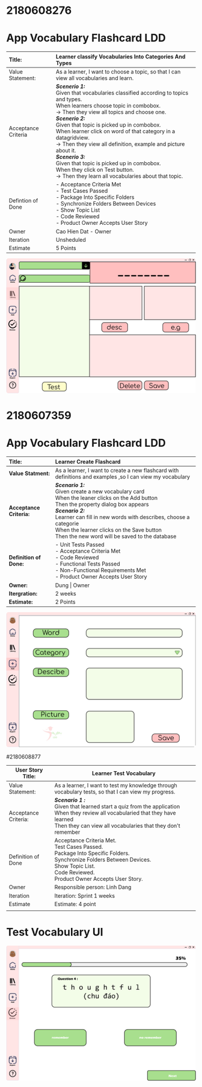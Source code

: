 # 2180608276
# App Vocabulary Flashcard LDD #

| Title:                | Learner classify Vocabularies Into Categories And Types      |
| :-------------------- | :--------------------------------------------------- |
| Value Statement:      | As a learner, I want to choose a topic, so that I can view all vocabularies and learn. 
| Acceptance Criteria   | **_Scenerio 1:_**</br> Given that vocabularies classified according to topics and types.</br> When learners choose topic in combobox.</br> -> Then they view all topics and choose one.</br>**_Scenerio 2:_**</br> Given that topic is picked up in combobox.</br> When learner click on word of that category in a datagridview.</br> -> Then they view all definition, example and picture about it.</br>**_Scenerio 3:_**</br> Given that topic is picked up in combobox.</br> When they click on Test button.</br> -> Then they learn all vocabularies about that topic.
| Defintion of Done     |  - Acceptance Criteria Met</br> - Test Cases Passed</br> - Package Into Specific Folders</br> - Synchronize Folders Between Devices</br> - Show Topic List</br>  - Code Reviewed</br> - Product Owner Accepts User Story
| Owner                 | Cao Hien Dat - Owner                                 |
| Iteration             | Unsheduled                                           |
| Estimate              | 5 Points                                             |

<img src = "https://github.com/DTDungg/2180607359/blob/2180608276/2180608276.png" alt = "2180608276" />

# 2180607359
# App Vocabulary Flashcard LDD #

| **Title:**|Learner Create Flashcard |
| :----- | :---------- |
| **Value Statment:**  | As a learner, I want to create a new flashcard with definitions and examples ,so I can view my vocabulary |
|**Acceptance Criteria:**|**_Scenario 1:_**  </br> Given create a new vocabulary card </br> When the leaner clicks on the Add button </br> Then the property dialog box appears </br>   **_Scenario 2:_** </br>Learner can fill in new words with describes, choose a categorie </br> When the learner clicks on the Save button </br> Then the new word will be saved to the database| 
|**Definition of Done:**| - Unit Tests Passed </br>- Acceptance Criteria Met </br>- Code Reviewed </br>- Functional Tests Passed </br>- Non-Functional Requirements Met </br>- Product Owner Accepts User Story |    
|**Owner:**| Dung \| Owner |
|**Itergration:**| 2 weeks|
|**Estimate:**| 2 Points|

![add new card interface](2180607359.png)

#2180608877

| User Story Title:    | Learner Test Vocabulary                                                                                                                                                                                                           |
| -------------------- | ------------------------------------------------------------------------------------------------------------------------------------------------------------------------------------------------------------------------- |
| Value Statement:     | As a learner, I want to test my knowledge through vocabulary tests, so that I can view my progress.                                                                                                                       |
| Acceptance Criteria: | **_Scenario 1 :_** <br> Given that learned start a quiz from the application <br> When they review all vocabularied that they have learned <br> Then they can view all vocabularies that they don't remember<br> |
| Definition of Done   | Acceptance Criteria Met.<br>  Test Cases Passed.<br>  Package Into Specific Folders.<br>  Synchronize Folders Between Devices.<br>  Show Topic List.<br>   Code Reviewed.<br>  Product Owner Accepts User Story.                        |
| Owner                | Responsible person: Linh Dang                                                                                                                                                                                             |
| Iteration            | Iteration: Sprint 1 weeks                                                                                                                                                                                                 |
| Estimate             | Estimate: 4 point                                                                                                                                                                                                         |
|                      |


# Test Vocabulary UI
![Test Vocabulary UI](2180608877.png)
